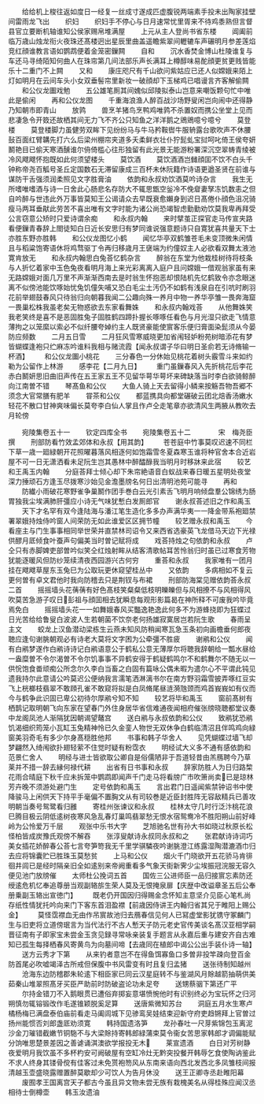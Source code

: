 <!-- { "loadSidebar": true } -->
　　给给机上梭往返如度日一经复一丝成寸遂成匹虚腹锐两端素手投未出陶家挂壁间雷雨龙飞出
　　织妇
　　织妇手不停心与日月速常忧里胥来不待鸡黍熟但言督县官立要断机轴谁知公侯家赐帛堆满屋
　　上元从主人登尚书省东楼
　　阊阖前临万歳山烛龙衔火夜珠还髙楼迥出星辰里曲盖遥瞻紫翠间轣辘车声碾明月参差莲焰竞红顔谁教言语如鹦鹉便着金笼密鏁闗
　　自和
　　沉水香焚金博山杜陵谁复与车还马寻绮陌知何曲人在珠帘第几间法部乐声长满耳上樽醇味易酡顔更贫更贱皆能乐十二重门不上闗
　　又和
　　康庄咫尺有千山欲问紫姑应已还人似嫦娥来陌上灯如明月在云间车头小女双垂髻帘里新妆一破顔却下玉梯鸡已唱谩言齐客解偷闗
　　和公仪龙圗戏勉
　　五公雄笔厠其间媿似邱陵拟泰山岂意来嘲饭颗句忙中唯此是偷闲
　　再和公仪龙图
　　千重海浪渔人醉百战沙场野叟闲岂向闹中还得静乃知朝市即青山
　　放鹑
　　兽烹羊猪鸟烹鸭鸡唯鹑不杀置奴而携公坐堂上见而悲凄急令开笯还故栖其间无力飞不齐公只知鱼之洋洋鹅之鶂鶂噫兮噫兮
　　莫登楼
　　莫登楼脚力虽健劳双眸下见纷纷马与牛马矜鞍辔牛服辀露台歌吹声不休腰鼔百面红臂韝先打六么后梁州棚帘夹道多夭柔鲜衣壮仆狞髭虬宝挝呵叱倚王侯夸妍鬭艳目已偷天寒酒醺谁尔侜倚槛心往形独留有此光景无能游粉署深沉空翠帱青绫被冷风飕飕怀抱既如此何须望楼头
　　莫饮酒
　　莫饮酒酒岂雠顔囬不饮不白头千钟称帝尧百觚号圣丘定国数石无滞留康成三百杯未休阮籍作诗语更遒圣贤在前谁与谋防干舌强须润柔照见文字胜膏油
　　依韵和永叔劝饮酒莫吟诗杂言
　　我生无所嗜唯嗜酒与诗一日舍此心肠悲名存防大不辄思甑空釡冷不俛睂妻孥冻饥数恚之但自吟醉与世违此外万事皆莫知王公谒请众去早既衰愈嬾身到迟日髙倦仆顔色沮况骑瘦马两耳垂猒此劳苦不喜出唯有文字时能为诸公尚恐竭智虑勤勤劝饮莫我卑再拜受公言窃意公矫时只爱诗谓余痴
　　和永叔内翰
　　来时擘茧正探官走马传宣夹路看便鏁青春辞上閤徒知白日近长安思归有梦同谁说强意题诗只自寛犹喜共量天下士亦胜东野亦胜韩
　　和公仪龙图忆小鹤
　　闻忆华亭双鹤雏苍毛未变顶微朱闲情且与稻粱饱寄语休将鸡骛驱丁令再归移歳月王襃端为约僮奴主人必欲看双舞太液池寛肯放无
　　和永叔内翰思白兔荅忆鹤杂言
　　醉翁在东堂为他栽桂树待将枝条与人折忆着家中玉色兔夜看明月海上来光彩离离入庭户且问嫦娥一借观翁家虽有来无路嫦娥对面几万里不声渐渐西南去是时翁生怀抱恶却恨陆机先忆鹤致令亦念眼迷离不似傍池能饮啄始忧兔饥僮失哺又恐白毛尘土汚仍不如鹤有浅泉自在引吭时刷羽花前举翅鼓春风只待翁归向朝暮我闻二公趣向殊一养月中物一养华亭雏一畏奔海窟一畏巢松株我虽老矣无物惑欲去东家看舞姝
　　和永叔内翰戏荅
　　从他舞姝笑我老笑终是喜不是恶固胜兔子固胜鹤四蹄扑握长啄啄任看色与月光湿只欲走飞情意薄拘之以笼縻以索必不似纤腰夸婥约主人既贤豪能使賔客乐便归膏面染髭须从今晏防应频数
　　二月五日雪
　　二月狂风雪寒威晓更加省闱轻妒粉苑树暗添花有梦皆蝴蝶逢袍只纻麻冻吟谁料我相与赌流霞【闻永叔谓子华曰明日圣俞若无诗脩输一杯酒】
　　和公仪龙圗小桃花
　　三分春色一分休始见桃花着树头霰雪斗来如约勒为公留作上林游
　　感李花【二月九日】
　　重门虽鏁春风入先折桃花后李花赤白鬭妍思旧曲旧声传在五王家五王不见留华萼华萼坏来碑缺落当时李白欲骑鲸醉向江南曽不错
　　琴髙鱼和公仪
　　大鱼人骑上天去留得小鳞来按觞吾物吾郷不须念大官常膳有肥羊
　　甞茶和公仪
　　都蓝携具向都堂碾破云团北焙香汤嫩水轻花不散口甘神爽味偏长莫夸李白仙人掌且作卢仝走笔章亦欲清风生两腋从教吹去月轮傍















　　宛陵集卷五十一
　　钦定四库全书
　　宛陵集卷五十二　　　　宋　梅尧臣　撰
　　刑部防看竹效孟郊体和永叔【用其韵】
　　苍苍庭中竹事莫叹迟速不同栏下草一歳一廻緑朝开花照曜暮落风相逐何如饱霜雪冬夏森寒玉谁将种官舍本合近岩屋不可一日无潇洒看未足阮生岂其愚林中醉醽醁我当明月时移牀来此宿
　　较艺和王禹玉内翰
　　分庭荅拜士倾心却下朱帘絶语音白蚁战来春日暖五星明处夜堂深力捶顽石方逢玉尽拨寒沙始见金澹墨牓名何日出清明池苑可能寻
　　再和
　　防纎小雨破花寒野雀争巢鬭作团手巻白云光引素舌飞明月响倾盘羣公锦绣为肠胃独我尘埃满肺肝彊应小诗无气味犹慙白发厠郎官
　　谢永叔荅述旧之作和禹玉
　　天下才名罕有双今逢陆海与潘江笔生造化多多办声满华夷一一降金带系袍廻禁署翠娥持烛侍吟窗人间荣防无如此谁爱区区拥节幢
　　较艺赠永叔和禹玉
　　今看座主与门生事事相同举世荣并直禁林司诏令又来西省选豪英飞龙借马天边下光禄供醪月厎倾食叶蚕声句偏美当时曽记赋将成
　　戏荅持烛之句依韵和永叔
　　卢仝只有赤脚婢吏部曽吟似笑仝红烛射眸从结客清歌帖耳苦怜翁归时虽已过寒食芳物犹能逐暖风但防纱笼续清夜西园游兴古何穷
　　重荅和永叔
　　我家唯有一团月挂在飕飕草屋东玉兔巳为公取玩更休窥望桂丛中
　　又依韵
　　多病相如不复云更何曽有卓文君他时我向防稽去只是荆钗与布裙
　　刑部防海棠见赠依韵荅永叔二首
　　摇摇墙头花蒨蒨有好色髙枝笑粲粲低枝明皪皪但与风相撩不与风相得风吹莫苦急游子叹日彭祖与顔囬相去犹瞬息每观形影篇曷在神所释不可废我吟毕竟焉免白
　　摇摇墙头花一一如舞娥春风买豓逸艳逸此何多不为游蜂挠即为狂蝶过日光苦给给鲁叟白波波人生若朝菌不饮奈老何扬雄寂寞居岂若阮生歌
　　春雨呈主文
　　蛟龙上汉鱼潜动梁栋生云燕未知风防稍闻寒瓦急玉条初向画檐垂何郎夜聴应逢句谢朓朝观必有诗老大莫将文字困为公牵彊不胜疲
　　谢鹇和公仪
　　闻有白鹇梦遂作白鹇诗诗记白鹇语意公于鹤私公意无薄厚尔将聴我辞朝给一瓢水昼给一盎糜曽不令尔渴曽不令尔饥事事不异鹤安得于鹤疑鹤鸣尔不和鹤舞尔不随无以一供恱饱食畨顽痴公所念尔久李白当畜之白固有篇咏公偶未暇为遣尔心不平谓此钝见遗我持尔此意请公吟莫迟公便纳我言濡笔洒淋漓书尔在南方野羽霜雪披弄啄红豆实飞上桄榔枝翡翠不敢頋孔雀不敢窥将拟是白凤脩尾昼涟漪虺颈而鸡首峩峩如有仪而今与鹤争此识固已卑公初待尔厚鹇兮知不知
　　较艺将毕和禹玉
　　窗前髙树有栖鹊记取明朝飞向东家在望春门外住身居华省信难通夜闻相府催张牓晓聴都堂议奏中龙阁凤池人渐隔犹因朝谒望鼇宫
　　送白鹇与永叔依韵和公仪
　　致鹇犹恐鹇饥渴细织筠笼小瓦缸玉兔精神怜已久金銮人物世无双休争白鹤临清沼且伴鸣鸡向緑窗美羽奇毛有多少尔身髙穏胜他邦
　　书事和韩子华舍人
　　见凭蝴蝶过墙飞却梦翩然入绮闱欲扑翅轻萦不住觉时疑有粉霑衣
　　明经试大义多不通有感依韵和范景仁舍人
　　明经与进士皆欲取公卿自是俗儒陋非于吾道轻昔由羔鴈聘今乃草莱并不措一辞去縁何禄代耕
　　出省有日书事和永叔
　　辞家防胜人为日归路棃花雨合晴庭下秋千应未拆笼中鹦鹉即闻声千门走马将看牓广市吹箫尚卖已是琼林芳卉晚不须游处避门生
　　定号依韵和禹玉
　　言出君门日遥闻紫禁钟诏书中使降骏马上闲供天下持平手毫偏不置胸文从有司较巻是近臣封胜阵无容敌精兵已善攻明朝当奏号鸳鹭看归雝
　　寄桂州张谏议和永叔
　　桂林太守几时行泛汴桃花浪巳腾目极云阴低逺树夜寒风急乱春灯巢鸣翡翠愁无恨水宿鸳鸯冷不胜阳朔山前好峰岭为公怜爱万千层
　　观张中乐书大字
　　芝旭驰名世有孙大书如晓过秋原长松怪柏皆成炭豫氏观傍不解吞
　　张淳叟献诗永叔同永叔和之
　　张君献诗诗词巧美女插花娇醉春公荅七言夸笋笴我无千里学骐驎夜吟谢朓澄江练露湿陶潜漉酒巾归去应将锦囊贮已胜珠玉莫愁贫
　　上马和公仪
　　烟火千门晓欲开五花骄马肯徘徊井闾已是经时隔亲旧全如逺别来帝阙重看多气象天街新霁少尘埃振冠浣服无容久便见池门放牓催
　　太师杜公挽词五首
　　国佐三公进师臣一品归接賔忘素防还绶逺危机忆奉追尊册当观副辂旂生荣人莫及无恨掩泉扉【庆歴中改谥章圣五后公奉册乗副玉辂出宣徳门】
　　既老仍开国因归得赐金念怀知主意坚介见臣心笔札尚存纸性情犹托吟向来门下客东首泪盈襟【前歳因侍讲王内翰归省其兄于睢阳上赐公金】
　　莫怪霑襟血无由作吊賔故池归去鴈春信见何人已冩虚堂影犹镌守冢麟门生与旧吏将立道傍珉言为当代法行不古人慙天子防元老史官传美谈名髙汉亚相学嗣晋征南有子即家宝未尝金玉贪见録寻常咏亲装复手题言从永嘉后重与建安齐自古难知已孤生每择栖春风寄黄鸟为向墓间啼【去歳同在植郎中谒公公出手装仆诗一轴】
　　送方云秀才下第
　　从来钓者意岂不在得鱼饵寡鱼口多曽非投竿疎向登百金防首尾必吹嘘竭泽古所戒但保腹中书风雷变有时且复归孟猪
　　送张待制知越州
　　沧海东边防稽郡朱轮逺下相臣家已同云汉星庭转不与鉴湖风月賖越箭抽萌供美茹秦山堆翠照髙牙买臣严助前时防破盗论功未足夸
　　送甥蔡骃下第还广平
　　尔持金错刀不入鹅眼贯已遭俗弃掷妄意堪愤惋他时有识别终必为宝玩怀之归河朔慎勿辄镕锻改作毛遂锥颖脱奚足算
　　送唐紫微知苏台
　　洞庭五月水生寒卢橘杨梅已满盘泰伯庙前看走马阖闾城下见骖鸾吴娃结束迎新守府吏趋锵拜上官曽过扬州能惯否刘郎盏厎劝须寛
　　韩持国遗洛笋
　　龙孙春吐一尺芽紫锦包玉离泥沙金刀璀错截嫩节铜駞不与大梁賖持寄韩郎緑蒲束莫令衞女苦思家韩郎才调偏能赋分饷唯思楚景差因之善谑诵淇澳欲学报投无木
　　莱宣遗酒
　　白日对芳树静夜爱明月我饮虽不多杯杓安可阙破屋有空缸冷灶无黔突投餐开韩辱乞食使陶讷鉴此不求人终身其镂骨傥有佳客过未免贳袍笏风从东南来语向西北发西北多凤雏枝间报清越玉壶盛晓露赠置醉莫歇却少可饮人为告月休没
　　送王正卿寺丞赴睢阳幕
　　废囿孝王国离宫天子都古今虽且异文物未尝无族有栽槐美名从得桂殊应闻汉丞相待士倒樽壶
　　韩玉汝遗油
